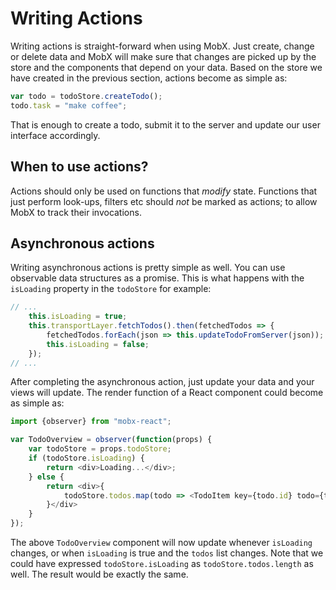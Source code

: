 # Writing Actions

Writing actions is straight-forward when using MobX.
Just create, change or delete data and MobX will make sure that changes are picked up by the store and the components that depend on your data.
Based on the store we have created in the previous section, actions become as simple as:

```javascript
var todo = todoStore.createTodo();
todo.task = "make coffee";
```

That is enough to create a todo, submit it to the server and update our user interface accordingly.

## When to use actions?

Actions should only be used on functions that _modify_ state.
Functions that just perform look-ups, filters etc should _not_ be marked as actions; to allow MobX to track their invocations.

## Asynchronous actions

Writing asynchronous actions is pretty simple as well.
You can use observable data structures as a promise.
This is what happens with the `isLoading` property in the `todoStore` for example:

```javascript
// ...
	this.isLoading = true;
	this.transportLayer.fetchTodos().then(fetchedTodos => {
		fetchedTodos.forEach(json => this.updateTodoFromServer(json));
		this.isLoading = false;
	});
// ...
```

After completing the asynchronous action, just update your data and your views will update.
The render function of a React component could become as simple as:

```javascript
import {observer} from "mobx-react";

var TodoOverview = observer(function(props) {
	var todoStore = props.todoStore;
	if (todoStore.isLoading) {
		return <div>Loading...</div>;
	} else {
		return <div>{
			todoStore.todos.map(todo => <TodoItem key={todo.id} todo={todo} />)
		}</div>
	}
});
```

The above `TodoOverview` component will now update whenever `isLoading` changes, or when `isLoading` is true and the `todos` list changes.
Note that we could have expressed `todoStore.isLoading` as `todoStore.todos.length` as well.
The result would be exactly the same.
